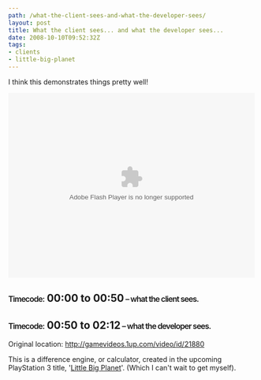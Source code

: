 ```yaml
---
path: /what-the-client-sees-and-what-the-developer-sees/
layout: post
title: What the client sees... and what the developer sees...
date: 2008-10-10T09:52:32Z
tags:
- clients
- little-big-planet
---
```


I think this demonstrates things pretty well!
<div style="width: 500px; text-align: center;"><object classid="clsid:d27cdb6e-ae6d-11cf-96b8-444553540000" width="500" height="375" codebase="http://download.macromedia.com/pub/shockwave/cabs/flash/swflash.cab#version=6,0,40,0"><param name="align" value="middle" /><param name="src" value="http://gamevideos.1up.com/swf/gamevideos11.swf?embedded=1&amp;fullscreen=1&amp;autoplay=0&amp;src=http://gamevideos.1up.com/video/videoListXML%3Fid%3D21880%26adPlay%3Dtrue" /><embed type="application/x-shockwave-flash" width="500" height="375" src="http://gamevideos.1up.com/swf/gamevideos11.swf?embedded=1&amp;fullscreen=1&amp;autoplay=0&amp;src=http://gamevideos.1up.com/video/videoListXML%3Fid%3D21880%26adPlay%3Dtrue" align="middle"></embed></object></div>


<h2><span style="font-size:12pt; font-weight:600; letter-spacing:-1px;">Timecode:</span > 00:00 to 00:50<span style="font-size:12pt; font-weight:600; letter-spacing:-1px;"> – what the client sees.</span ></h2>


<h2><span style="font-size:12pt; font-weight:600; letter-spacing:-1px;">Timecode:</span > 00:50 to 02:12<span style="font-size:12pt; font-weight:600; letter-spacing:-1px;"> – what the developer sees.</span ></h2>

Original location: <a href="http://gamevideos.1up.com/video/id/21880" target="_blank">http://gamevideos.1up.com/video/id/21880</a>

This is a difference engine, or calculator, created in the upcoming
PlayStation 3 title, '<a href="http://www.littlebigplanet.com/en_GB/" target="_blank">Little Big Planet</a>'.  (Which I can't wait to get myself).
